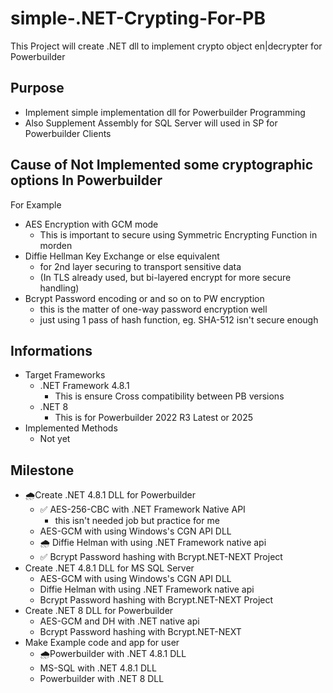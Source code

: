 # simple-.NET-Crypting-For-PB
This Project will create .NET dll to implement crypto object en|decrypter for Powerbuilder

## Purpose
- Implement simple implementation dll for Powerbuilder Programming
- Also Supplement Assembly for SQL Server will used in SP for Powerbuilder Clients

## Cause of Not Implemented some cryptographic options In Powerbuilder
For Example
- AES Encryption with GCM mode
  - This is important to secure using Symmetric Encrypting Function in morden
- Diffie Hellman Key Exchange or else equivalent
  - for 2nd layer securing to transport sensitive data 
  - (In TLS already used, but bi-layered encrypt for more secure handling)
- Bcrypt Password encoding or and so on to PW encryption
  - this is the matter of one-way password encryption well
  - just using 1 pass of hash function, eg. SHA-512 isn't secure enough

## Informations
- Target Frameworks
  - .NET Framework 4.8.1
    - This is ensure Cross compatibility between PB versions
  - .NET 8
    - This is for Powerbuilder 2022 R3 Latest or 2025
- Implemented Methods
  - Not yet
  
## Milestone
- 🌧️Create .NET 4.8.1 DLL for Powerbuilder
  - ✅ AES-256-CBC with .NET Framework Native API
    - this isn't needed job but practice for me
  - AES-GCM with using Windows's CGN API DLL
  - 🌧️ Diffie Helman with using .NET Framework native api
  - ✅ Bcrypt Password hashing with Bcrypt.NET-NEXT Project
- Create .NET 4.8.1 DLL for MS SQL Server
  - AES-GCM with using Windows's CGN API DLL
  - Diffie Helman with using .NET Framework native api
  - Bcrypt Password hashing with Bcrypt.NET-NEXT Project
- Create .NET 8 DLL for Powerbuilder
  - AES-GCM and DH with .NET native api
  - Bcrypt Password hashing with Bcrypt.NET-NEXT
- Make Example code and app for user
  - 🌧️Powerbuilder with .NET 4.8.1 DLL
  - MS-SQL with .NET 4.8.1 DLL
  - Powerbuilder with .NET 8 DLL
